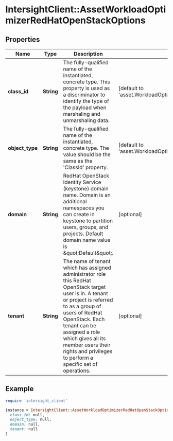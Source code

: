 # IntersightClient::AssetWorkloadOptimizerRedHatOpenStackOptions

## Properties

| Name | Type | Description | Notes |
| ---- | ---- | ----------- | ----- |
| **class_id** | **String** | The fully-qualified name of the instantiated, concrete type. This property is used as a discriminator to identify the type of the payload when marshaling and unmarshaling data. | [default to &#39;asset.WorkloadOptimizerRedHatOpenStackOptions&#39;] |
| **object_type** | **String** | The fully-qualified name of the instantiated, concrete type. The value should be the same as the &#39;ClassId&#39; property. | [default to &#39;asset.WorkloadOptimizerRedHatOpenStackOptions&#39;] |
| **domain** | **String** | RedHat OpenStack Identity Service (keystone) domain name. Domain is an additional namespaces you can create in keystone to partition users, groups, and projects. Default domain name value is \&quot;Default\&quot;. | [optional] |
| **tenant** | **String** | The name of tenant which has assigned administrator role this RedHat OpenStack target user is in. A tenant or project is referred to as a group of users of RedHat OpenStack. Each tenant can be assigned a role which gives all its member users their rights and privileges to perform a specific set of operations. | [optional] |

## Example

```ruby
require 'intersight_client'

instance = IntersightClient::AssetWorkloadOptimizerRedHatOpenStackOptions.new(
  class_id: null,
  object_type: null,
  domain: null,
  tenant: null
)
```

